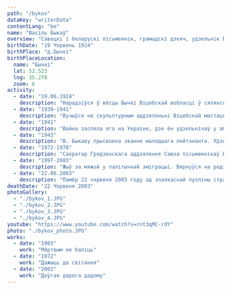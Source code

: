 ```yaml
---
path: "/bykov"
dataKey: "writerData"
contentLang: "be"
name: "Васіль Быкаў"
overview: "Савецкі і беларускі пісьменнік, грамадскі дзеяч, удзельнік Вялікай Айчыннай вайны. Член Саюза пісьменнікаў СССР."
birthDate: "19 Чэрвень 1924"
birthPlace: "д.Бычкі"
birthPlaceLocation:
  name: "Бычкі"
  lat: 52.523
  lng: 35.278
  zoom: 6
activity:
  - date: "19.06.1924"
    description: "Нарадзіўся ў вёсцы Бычкі Віцебскай вобласці ў сялянскай сям'і."
  - date: "1939-1941"
    description: "Вучыўся на скульптурным аддзяленьні Віцебскай мастацкай вучэльні (1939-1940), якое пакінуў з-за адмены стыпендый, і ў школе ФЗО (да мая 1941 года)."
  - date: "1941"
    description: "Вайна заспела яго на Украіне, дзе ён удзельнічаў у абаронных работах. Падчас адступлення ў Белгарадзе ён адстаў ад сваёй калоны і быў арыштаваны, Быкава ледзь не расстралялі як нямецкага шпіёна."
  - date: "1943"
    description: "В. Быкаву прысвоена званне малодшага лейтэнанта. Удзельнічаў у баях за Крывы Рог, Александрыю, Знаменка. Падчас Кіраваградскай аперацыі паранены ў нагу і жывот (па памылцы быў запісаны як загінулы)."
  - date: "1972-1978"
    description: "Сакратар Гродзенскага аддзялення Саюза пісьменнікаў Беларускай ССР."
  - date: "1997-2003"
    description: "Жыў за мяжой у палітычнай эміграцыі. Вярнуўся на радзіму толькі за месяц да смерці."
  - date: "22.06.2003"
    description: "Памёр 22 чэрвеня 2003 году ад злаякаснай пухліны страўніка ў рэанімацыйным аддзяленні анкалагічнага шпіталю ў Бараўлянах, пад Менскам. Пахаваны на Усходніх могілках у Мінску."
deathDate: "22 Чэрвеня 2003"
photoGallery:
  - "./bykov_1.JPG"
  - "./bykov_2.JPG"
  - "./bykov_3.JPG"
  - "./bykov_4.JPG"
youtube: "https://www.youtube.com/watch?v=rnt3qMC-rdY"
photo: "./bykov_photo.JPG"
works:
  - date: "1965"
    work: "Мёртвым не баліць"
  - date: "1972"
    work: "Дажыць да світання"
  - date: "2003"
    work: "Доўгая дарога дадому"
---
```

